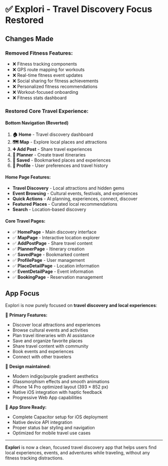 # ✅ Explori - Travel Discovery Focus Restored

## **Changes Made**

### **Removed Fitness Features:**
- ❌ Fitness tracking components
- ❌ GPS route mapping for workouts  
- ❌ Real-time fitness event updates
- ❌ Social sharing for fitness achievements
- ❌ Personalized fitness recommendations
- ❌ Workout-focused onboarding
- ❌ Fitness stats dashboard

### **Restored Core Travel Experience:**

#### **Bottom Navigation (Reverted)**
1. **🏠 Home** - Travel discovery dashboard
2. **🗺️ Map** - Explore local places and attractions
3. **➕ Add Post** - Share travel experiences
4. **🎯 Planner** - Create travel itineraries  
5. **🔖 Saved** - Bookmarked places and experiences
6. **👤 Profile** - User preferences and travel history

#### **Home Page Features:**
- **Travel Discovery** - Local attractions and hidden gems
- **Event Browsing** - Cultural events, festivals, and experiences
- **Quick Actions** - AI planning, experiences, connect, discover
- **Featured Places** - Curated local recommendations
- **Search** - Location-based discovery

#### **Core Travel Pages:**
- ✅ **HomePage** - Main discovery interface
- ✅ **MapPage** - Interactive location explorer
- ✅ **AddPostPage** - Share travel content
- ✅ **PlannerPage** - Itinerary creation
- ✅ **SavedPage** - Bookmarked content
- ✅ **ProfilePage** - User management
- ✅ **PlaceDetailPage** - Location information
- ✅ **EventDetailPage** - Event information
- ✅ **BookingPage** - Reservation management

## **App Focus**

Explori is now purely focused on **travel discovery and local experiences**:

🎯 **Primary Features:**
- Discover local attractions and experiences
- Browse cultural events and activities  
- Plan travel itineraries with AI assistance
- Save and organize favorite places
- Share travel content with community
- Book events and experiences
- Connect with other travelers

🎨 **Design maintained:**
- Modern indigo/purple gradient aesthetics
- Glassmorphism effects and smooth animations
- iPhone 14 Pro optimized layout (393 × 852 px)
- Native iOS integration with haptic feedback
- Progressive Web App capabilities

📱 **App Store Ready:**
- Complete Capacitor setup for iOS deployment
- Native device API integration
- Proper status bar styling and navigation
- Optimized for mobile travel use cases

---

**Explori** is now a clean, focused travel discovery app that helps users find local experiences, events, and adventures while traveling, without any fitness tracking distractions.